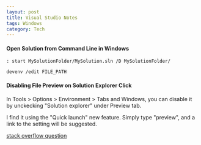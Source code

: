 ```yaml
---
layout: post
title: Visual Studio Notes
tags: Windows
category: Tech
---
```


#### Open Solution from Command Line in Windows ####

~~~
: start MySolutionFolder/MySolution.sln /D MySolutionFolder/
~~~

~~~
devenv /edit FILE_PATH
~~~

#### Disabling File Preview on Solution Explorer Click ####


In Tools > Options > Environment > Tabs and Windows, you can disable it by unckecking "Solution explorer" under Preview tab.

I find it using the "Quick launch" new feature. Simply type "preview", and a link to the setting will be suggested. 

[stack overflow question](http://stackoverflow.com/questions/10952185/disable-file-preview-in-vs2012)  
